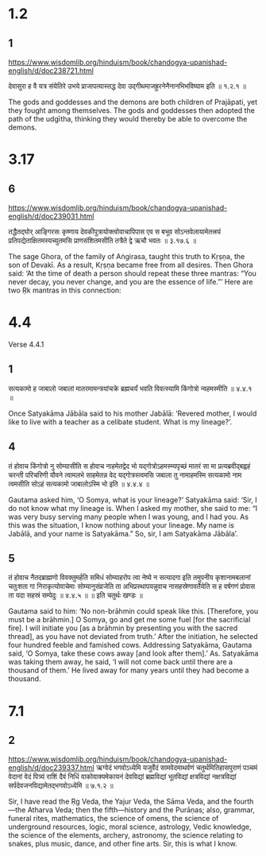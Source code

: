 
# 1.2
## 1
https://www.wisdomlib.org/hinduism/book/chandogya-upanishad-english/d/doc238721.html

देवासुरा ह वै यत्र संयेतिरे उभये प्राजापत्यास्तद्ध देवा उद्गीथमाजह्रुरनेनैनानभिभविष्याम इति ॥ १.२.१ ॥

The gods and goddesses and the demons are both children of Prajāpati, yet they fought among themselves. The gods and goddesses then adopted the path of the udgītha, thinking they would thereby be able to overcome the demons.

# 3.17
## 6
https://www.wisdomlib.org/hinduism/book/chandogya-upanishad-english/d/doc239031.html

तद्धैतद्घोर् आङ्गिरसः कृष्णाय देवकीपुत्रायोक्त्वोवाचापिपास एव स बभूव सोऽन्तवेलायामेतत्त्रयं प्रतिपद्येताक्षितमस्यच्युतमसि प्राणसंशितमसीति तत्रैते द्वे ऋचौ भवतः ॥ ३.१७.६ ॥

The sage Ghora, of the family of Aṅgirasa, taught this truth to Kṛṣṇa, the son of Devakī. As a result, Kṛṣṇa became free from all desires. Then Ghora said: ‘At the time of death a person should repeat these three mantras: “You never decay, you never change, and you are the essence of life.”’ Here are two Ṛk mantras in this connection:

# 4.4
Verse 4.4.1
## 1
सत्यकामो ह जाबालो जबालां मातरमामन्त्रयांचक्रे ब्रह्मचर्यं भवति विवत्स्यामि किंगोत्रो न्वहमस्मीति ॥ ४.४.१ ॥

Once Satyakāma Jābāla said to his mother Jabālā: ‘Revered mother, I would like to live with a teacher as a celibate student. What is my lineage?’.
## 4
तं होवाच किंगोत्रो नु सोम्यासीति स होवाच नाहमेतद्वेद भो यद्गोत्रोऽहमस्म्यपृच्छं मातरं सा मा प्रत्यब्रवीद्बह्वहं चरन्ती परिचरिणी यौवने त्वामलभे साहमेतन्न वेद यद्गोत्रस्त्वमसि जबाला तु नामाहमस्मि सत्यकामो नाम त्वमसीति सोऽहं सत्यकामो जाबालोऽस्मि भो इति ॥ ४.४.४ ॥

Gautama asked him, ‘O Somya, what is your lineage?’ Satyakāma said: ‘Sir, I do not know what my lineage is. When I asked my mother, she said to me: “I was very busy serving many people when I was young, and I had you. As this was the situation, I know nothing about your lineage. My name is Jabālā, and your name is Satyakāma.” So, sir, I am Satyakāma Jābāla’.
## 5
तं होवाच नैतदब्राह्मणो विवक्तुमर्हति समिधं सोम्याहरोप त्वा नेष्ये न सत्यादगा इति तमुपनीय कृशानामबलानां चतुःशता गा निराकृत्योवाचेमाः सोम्यानुसंव्रजेति ता अभिप्रस्थापयन्नुवाच नासहस्रेणावर्तेयेति स ह वर्षगणं प्रोवास ता यदा सहस्रं सम्पेदुः ॥ ४.४.५ ॥
॥ इति चतुर्थः खण्डः ॥

Gautama said to him: ‘No non-brāhmin could speak like this. [Therefore, you must be a brāhmin.] O Somya, go and get me some fuel [for the sacrificial fire]. I will initiate you [as a brāhmin by presenting you with the sacred thread], as you have not deviated from truth.’ After the initiation, he selected four hundred feeble and famished cows. Addressing Satyakāma, Gautama said, ‘O Somya, take these cows away [and look after them].’ As. Satyakāma was taking them away, he said, ‘I will not come back until there are a thousand of them.’ He lived away for many years until they had become a thousand.
# 7.1
## 2
https://www.wisdomlib.org/hinduism/book/chandogya-upanishad-english/d/doc239337.html
ऋग्वेदं भगवोऽध्येमि यजुर्वेदं सामवेदमाथर्वणं चतुर्थमितिहासपुराणं पञ्चमं वेदानां वेदं पित्र्यं राशिं दैवं निधिं वाकोवाक्यमेकायनं देवविद्यां ब्रह्मविद्यां भूतविद्यां क्षत्रविद्यां नक्षत्रविद्यां सर्पदेवजनविद्यामेतद्भगवोऽध्येमि ॥ ७.१.२ ॥

Sir, I have read the Ṛg Veda, the Yajur Veda, the Sāma Veda, and the fourth—the Atharva Veda; then the fifth—history and the Purāṇas; also, grammar, funeral rites, mathematics, the science of omens, the science of underground resources, logic, moral science, astrology, Vedic knowledge, the science of the elements, archery, astronomy, the science relating to snakes, plus music, dance, and other fine arts. Sir, this is what I know.
